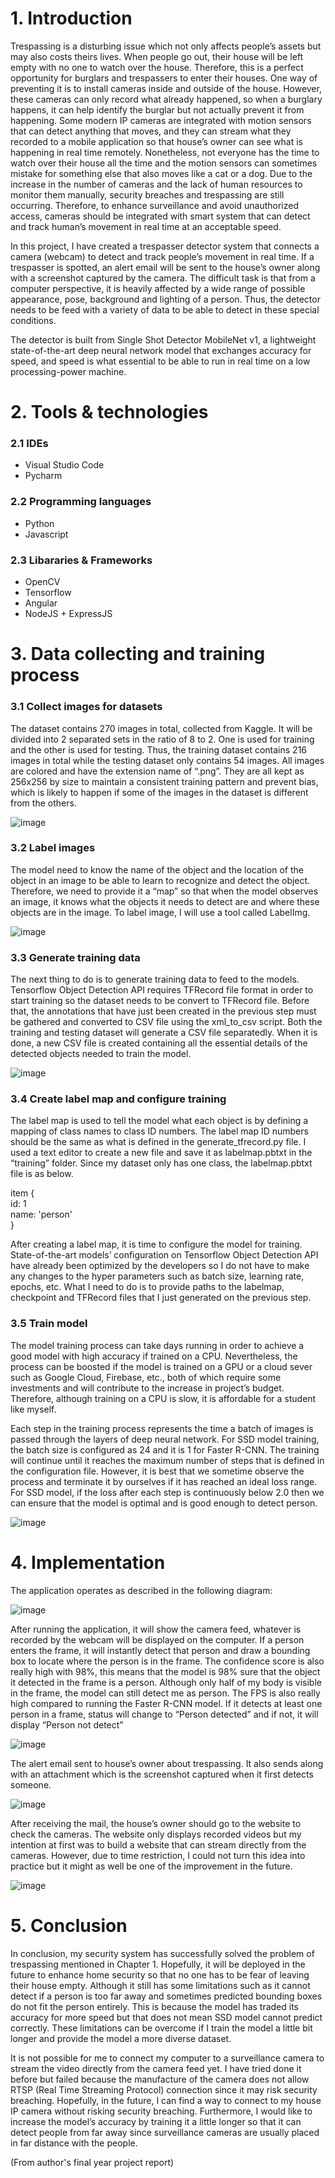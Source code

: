# 1. Introduction
Trespassing is a disturbing issue which not only affects people’s assets but may also costs theirs lives. When people go out, their house will be left empty with no one to watch over the house. Therefore, this is a perfect opportunity for burglars and trespassers to enter their houses. One way of preventing it is to install cameras inside and outside of the house. However, these cameras can only record what already happened, so when a burglary happens, it can help identify the burglar but not actually prevent it from happening. Some modern IP cameras are integrated with motion sensors that can detect anything that moves, and they can stream what they recorded to a mobile application so that house’s owner can see what is happening in real time remotely. Nonetheless, not everyone has the time to watch over their house all the time and the motion sensors can sometimes mistake for something else that also moves like a cat or a dog. Due to the increase in the number of cameras and the lack of human resources to monitor them manually, security breaches and trespassing are still occurring. Therefore, to enhance surveillance and avoid unauthorized access, cameras should be integrated with smart system that can detect and track human’s movement in real time at an acceptable speed.  

In this project, I have created a trespasser detector system that connects a camera (webcam) to detect and track people’s movement in real time. If a trespasser is spotted, an alert email will be sent to the house’s owner along with a screenshot captured by the camera. The difficult task is that from a computer perspective, it is heavily affected by a wide range of possible appearance, pose, background and lighting of a person. Thus, the detector needs to be feed with a variety of data to be able to detect in these special conditions.  

The detector is built from Single Shot Detector MobileNet v1, a lightweight state-of-the-art deep neural network model that exchanges accuracy for speed, and speed is what essential to be able to run in real time on a low processing-power machine.  

# 2. Tools & technologies

### 2.1 IDEs
- Visual Studio Code
- Pycharm

### 2.2 Programming languages
- Python
- Javascript

### 2.3 Libararies & Frameworks
- OpenCV
- Tensorflow
- Angular
- NodeJS + ExpressJS

# 3. Data collecting and training process

### 3.1 Collect images for datasets

The dataset contains 270 images in total, collected from Kaggle. It will be divided into 2 separated sets in the ratio of 8 to 2. One is used for training and the other is used for testing. Thus, the training dataset contains 216 images in total while the testing dataset only contains 54 images. All images are colored and have the extension name of “.png”. They are all kept as 256x256 by size to maintain a consistent training pattern and prevent bias, which is likely to happen if some of the images in the dataset is different from the others. 

![image](https://user-images.githubusercontent.com/46740045/121011502-e4ba6080-c7c0-11eb-9036-fd2f28da1733.png)

### 3.2 Label images

The model need to know the name of the object and the location of the object in an image to be able to learn to recognize and detect the object. Therefore, we need to provide it a “map” so that when the model observes an image, it knows what the objects it needs to detect are and where these objects are in the image. To label image, I will use a tool called LabelImg.  

![image](https://user-images.githubusercontent.com/46740045/121012198-aec9ac00-c7c1-11eb-9fa8-d68dc2e75fb1.png)

### 3.3 Generate training data

The next thing to do is to generate training data to feed to the models. Tensorflow Object Detection API requires TFRecord file format in order to start training so the dataset needs to be convert to TFRecord file. Before that, the annotations that have just been created in the previous step must be gathered and converted to CSV file using the xml_to_csv script. Both the training and testing dataset will generate a CSV file separatedly. When it is done, a new CSV file is created containing all the essential details of the detected objects needed to train the model.

![image](https://user-images.githubusercontent.com/46740045/121012473-f0f2ed80-c7c1-11eb-814c-d974cc8bcbf8.png)


### 3.4 Create label map and configure training

The label map is used to tell the model what each object is by defining a mapping of class names to class ID numbers. The label map ID numbers should be the same as what is defined in the generate_tfrecord.py file. I used a text editor to create a new file and save it as labelmap.pbtxt in the “training” folder. Since my dataset only has one class, the labelmap.pbtxt file is as below.

item {  
  id: 1  
  name: 'person'  
}  

After creating a label map, it is time to configure the model for training. State-of-the-art models’ configuration on Tensorflow Object Detection API have already been optimized by the developers so I do not have to make any changes to the hyper parameters such as batch size, learning rate, epochs, etc. What I need to do is to provide paths to the labelmap, checkpoint and TFRecord files that I just generated on the previous step.

### 3.5 Train model

The model training process can take days running in order to achieve a good model with high accuracy if trained on a CPU. Nevertheless, the process can be boosted if the model is trained on a GPU or a cloud sever such as Google Cloud, Firebase, etc., both of which require some investments and will contribute to the increase in project’s budget. Therefore, although training on a CPU is slow, it is affordable for a student like myself.

Each step in the training process represents the time a batch of images is passed through the layers of deep neural network. For SSD model training, the batch size is configured as 24 and it is 1 for Faster R-CNN. The training will continue until it reaches the maximum number of steps that is defined in the configuration file. However, it is best that we sometime observe the process and terminate it by ourselves if it has reached an ideal loss range. For SSD model, if the loss after each step is continuously below 2.0 then we can ensure that the model is optimal and is good enough to detect person.

![image](https://user-images.githubusercontent.com/46740045/121012676-2a2b5d80-c7c2-11eb-9b8a-3742d644fa05.png)


# 4. Implementation

The application operates as described in the following diagram: 

![image](https://user-images.githubusercontent.com/46740045/121009902-e6832480-c7be-11eb-8d11-e9dd6883bd64.png)

After running the application, it will show the camera feed, whatever is recorded by the webcam will be displayed on the computer. If a person enters the frame, it will instantly detect that person and draw a bounding box to locate where the person is in the frame. The confidence score is also really high with 98%, this means that the model is 98% sure that the object it detected in the frame is a person. Although only half of my body is visible in the frame, the model can still detect me as person. The FPS is also really high compared to running the Faster R-CNN model. If it detects at least one person in a frame, status will change to “Person detected” and if not, it will display “Person not detect”

![image](https://user-images.githubusercontent.com/46740045/121010553-c4d66d00-c7bf-11eb-925f-8f06493addee.png)

The alert email sent to house’s owner about trespassing. It also sends along with an attachment which is the screenshot captured when it first detects someone.

![image](https://user-images.githubusercontent.com/46740045/121010566-c9028a80-c7bf-11eb-931d-84baf51adcf3.png)

After receiving the mail, the house’s owner should go to the website to check the cameras. The website only displays recorded videos but my intention at first was to build a website that can stream directly from the cameras. However, due to time restriction, I could not turn this idea into practice but it might as well be one of the improvement in the future.

![image](https://user-images.githubusercontent.com/46740045/121010586-ce5fd500-c7bf-11eb-8ae1-2c392111f844.png)

# 5. Conclusion

In conclusion, my security system has successfully solved the problem of trespassing mentioned in Chapter 1. Hopefully, it will be deployed in the future to enhance home security so that no one has to be fear of leaving their house empty. Although it still has some limitations such as it cannot detect if a person is too far away and sometimes predicted bounding boxes do not fit the person entirely. This is because the model has traded its accuracy for more speed but that does not mean SSD model cannot predict correctly. These limitations can be overcome if I train the model a little bit longer and provide the model a more diverse dataset.

It is not possible for me to connect my computer to a surveillance camera to stream the video directly from the camera feed yet. I have tried done it before but failed because the manufacture of the camera does not allow RTSP (Real Time Streaming Protocol) connection since it may risk security breaching. Hopefully, in the future, I can find a way to connect to my house IP camera without risking security breaching. Furthermore, I would like to increase the model’s accuracy by training it a little longer so that it can detect people from far away since surveillance cameras are usually placed in far distance with the people.

(From author's final year project report)
